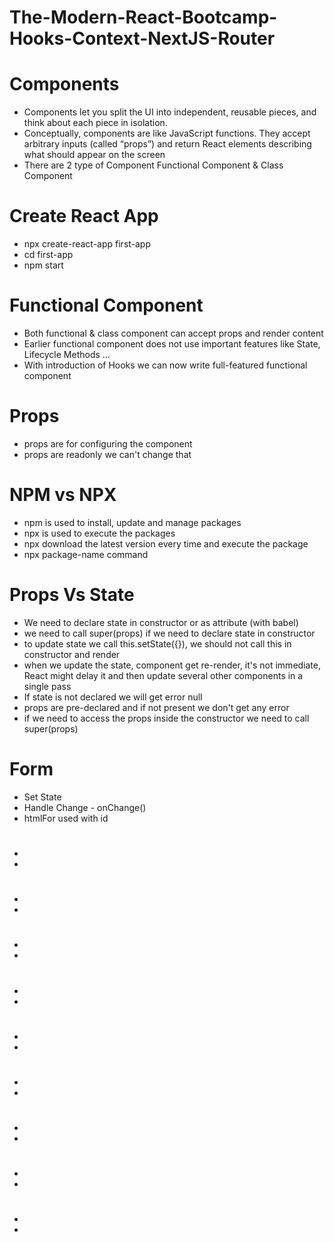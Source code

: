 # The-Modern-React-Bootcamp-Hooks-Context-NextJS-Router

<h1>Components</h1>
<ul>
  <li>Components let you split the UI into independent, reusable pieces, and think about each piece in isolation.</li>
  <li>Conceptually, components are like JavaScript functions. They accept arbitrary inputs (called “props”) and return React elements describing what should appear on the screen</li>
  <li>There are 2 type of Component Functional Component & Class Component</li>
</ul>

<h1>Create React App</h1>
<ul>
  <li>npx create-react-app first-app</li>
  <li>cd first-app</li>
  <li>npm start</li>
</ul>

<h1>Functional Component</h1>
<ul>
  <li>Both functional & class component can accept props and render content</li>
  <li>Earlier functional component does not use important features like State, Lifecycle Methods ...</li>
  <li>With introduction of Hooks we can now write full-featured functional component</li>
</ul>

<h1>Props</h1>
<ul>
  <li>props are for configuring the component</li>
  <li>props are readonly we can't change that</li>
</ul>

<h1>NPM vs NPX</h1>
<ul>
  <li>npm is used to install, update and manage packages</li>
  <li>npx is used to execute the packages</li>
  <li>npx download the latest version every time and execute the package</li>
  <li>npx package-name command</li>
</ul>

<h1>Props Vs State</h1>
<ul>
  <li>We need to declare state in constructor or as attribute (with babel)</li>
  <li>we need to call super(props) if we need to declare state in constructor</li>
  <li>to update state we call this.setState({}), we should not call this in constructor and render</li>
  <li>when we update the state, component get re-render, it's not immediate, React might delay it and then update several other components in a single pass</li>
  <li>If state is not declared we will get error null</li>
  <li>props are pre-declared and if not present we don't get any error</li>
  <li>if we need to access the props inside the constructor we need to call super(props)</li>
</ul>

<h1>Form</h1>
<ul>
  <li>Set State</li>
  <li>Handle Change - onChange()</li>
  <li>htmlFor used with id</li>
</ul>

<h1></h1>
<ul>
  <li></li>
  <li></li>
</ul>

<h1></h1>
<ul>
  <li></li>
  <li></li>
</ul>

<h1></h1>
<ul>
  <li></li>
  <li></li>
</ul>

<h1></h1>
<ul>
  <li></li>
  <li></li>
</ul>

<h1></h1>
<ul>
  <li></li>
  <li></li>
</ul>

<h1></h1>
<ul>
  <li></li>
  <li></li>
</ul>

<h1></h1>
<ul>
  <li></li>
  <li></li>
</ul>

<h1></h1>
<ul>
  <li></li>
  <li></li>
</ul>

<h1></h1>
<ul>
  <li></li>
  <li></li>
</ul>


